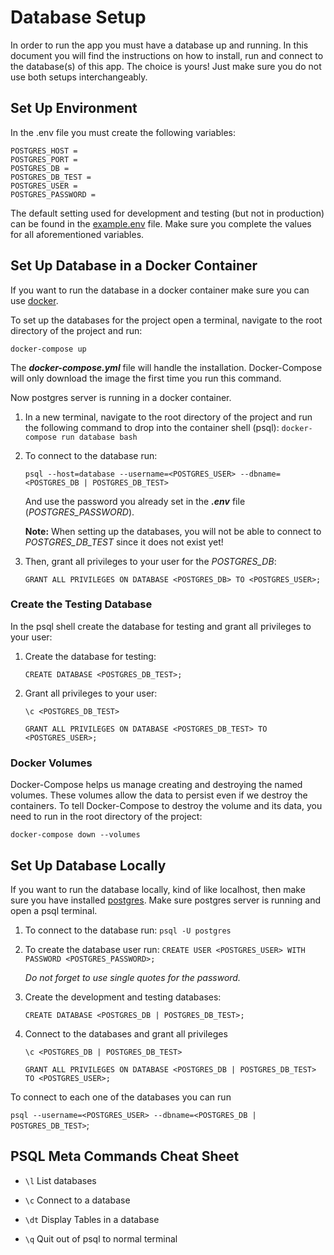 # Database Setup

In order to run the app you must have a database up and running. In this document you will find the instructions on how to install, run and connect to the database(s) of this app.
The choice is yours! Just make sure you do not use both setups interchangeably.

## Set Up Environment

In the .env file you must create the following variables:

```
POSTGRES_HOST = 
POSTGRES_PORT = 
POSTGRES_DB = 
POSTGRES_DB_TEST = 
POSTGRES_USER = 
POSTGRES_PASSWORD = 
```

The default setting used for development and testing (but not in production) can be found in the [example.env](https://github.com/katerina-tziala/api-wood-creations-store/blob/master/example.env) file. Make sure you complete the values for all aforementioned variables.

## Set Up Database in a Docker Container

If you want to run the database in a docker container make sure you can use [docker](https://www.docker.com/get-started).

To set up the databases for the project open a terminal, navigate to the root directory of the project and run:

` docker-compose up `

The **_docker-compose.yml_** file will handle the installation. Docker-Compose will only download the image the first time you run this command.

Now postgres server is running in a docker container.

1. In a new terminal, navigate to the root directory of the project and run the following command to drop into the container shell (psql): ` docker-compose run database bash `
2. To connect to the database run:
    
    ` psql --host=database --username=<POSTGRES_USER> --dbname=<POSTGRES_DB | POSTGRES_DB_TEST> `
    
    And use the password you already set in the **_.env_** file (_POSTGRES_PASSWORD_).
    
     **Note:** When setting up the databases, you will not be able to connect to _POSTGRES_DB_TEST_ since it does not exist yet!
    
3. Then, grant all privileges to your user for the _POSTGRES_DB_:

     ` GRANT ALL PRIVILEGES ON DATABASE <POSTGRES_DB> TO <POSTGRES_USER>; `


### Create the Testing Database

In the psql shell create the database for testing and grant all privileges to your user:

1. Create the database for testing:

   `CREATE DATABASE <POSTGRES_DB_TEST>;`

2. Grant all privileges to your user:

   ``` 
   \c <POSTGRES_DB_TEST>
   
   GRANT ALL PRIVILEGES ON DATABASE <POSTGRES_DB_TEST> TO <POSTGRES_USER>;
   ```

### Docker Volumes

Docker-Compose helps us manage creating and destroying the named volumes. These volumes allow the data to persist even if we destroy the containers.
To tell Docker-Compose to destroy the volume and its data, you need to run in the root directory of the project:

` docker-compose down --volumes `

## Set Up Database Locally

If you want to run the database locally, kind of like localhost, then make sure you have installed [postgres](https://www.postgresql.org/download/).
Make sure postgres server is running and open a psql terminal.

1. To connect to the database run:
    ` psql -U postgres `

2. To create the database user run:
    ` CREATE USER <POSTGRES_USER> WITH PASSWORD <POSTGRES_PASSWORD>; `

    _Do not forget to use single quotes for the password._

3. Create the development and testing databases:

    ```
    CREATE DATABASE <POSTGRES_DB | POSTGRES_DB_TEST>;
    ```

4. Connect to the databases and grant all privileges

   ```
   \c <POSTGRES_DB | POSTGRES_DB_TEST>
   
   GRANT ALL PRIVILEGES ON DATABASE <POSTGRES_DB | POSTGRES_DB_TEST> TO <POSTGRES_USER>;
   ```

To connect to each one of the databases you can run

` psql --username=<POSTGRES_USER> --dbname=<POSTGRES_DB | POSTGRES_DB_TEST> `;

## PSQL Meta Commands Cheat Sheet

- ` \l ` List databases

- ` \c ` Connect to a database

- ` \dt ` Display Tables in a database

- ` \q ` Quit out of psql to normal terminal
